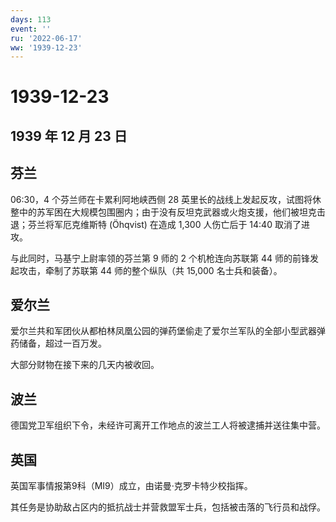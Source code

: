 ```yaml
---
days: 113
event: ''
ru: '2022-06-17'
ww: '1939-12-23'
---
```


# 1939-12-23

## 1939 年 12 月 23 日

## 芬兰

06:30，4 个芬兰师在卡累利阿地峡西侧 28
英里长的战线上发起反攻，试图将休整中的苏军困在大规模包围圈内；由于没有反坦克武器或火炮支援，他们被坦克击退；芬兰将军厄克维斯特
(Öhqvist) 在造成 1,300 人伤亡后于 14:40 取消了进攻。

与此同时，马基宁上尉率领的芬兰第 9 师的 2 个机枪连向苏联第 44
师的前锋发起攻击，牵制了苏联第 44 师的整个纵队（共 15,000
名士兵和装备）。

## 爱尔兰

爱尔兰共和军团伙从都柏林凤凰公园的弹药堡偷走了爱尔兰军队的全部小型武器弹药储备，超过一百万发。

大部分财物在接下来的几天内被收回。

## 波兰

德国党卫军组织下令，未经许可离开工作地点的波兰工人将被逮捕并送往集中营。

## 英国

英国军事情报第9科（MI9）成立，由诺曼·克罗卡特少校指挥。

其任务是协助敌占区内的抵抗战士并营救盟军士兵，包括被击落的飞行员和战俘。